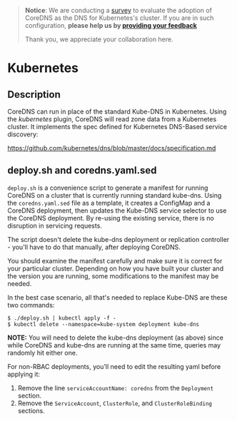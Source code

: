 
> **Notice**: We are conducting a [survey](https://www.surveymonkey.com/r/SKZQSLK) to evaluate the adoption of CoreDNS as the DNS for Kubernetes's cluster. 
> If you are in such configuration, **please help us by [providing your feedback](https://www.surveymonkey.com/r/SKZQSLK)**
>
> Thank you, we appreciate your collaboration here.

# Kubernetes

## Description
CoreDNS can run in place of the standard Kube-DNS in Kubernetes. Using the *kubernetes*
plugin, CoreDNS will read zone data from a Kubernetes cluster. It implements the
spec defined for Kubernetes DNS-Based service discovery:

   https://github.com/kubernetes/dns/blob/master/docs/specification.md


## deploy.sh and coredns.yaml.sed

`deploy.sh` is a convenience script to generate a manifest for running CoreDNS on a cluster
that is currently running standard kube-dns. Using the `coredns.yaml.sed` file as a template,
it creates a ConfigMap and a CoreDNS deployment, then updates the Kube-DNS service selector
to use the CoreDNS deployment. By re-using the existing service, there is no disruption in
servicing requests.

The script doesn't delete the kube-dns deployment or replication controller - you'll have to
do that manually, after deploying CoreDNS.

You should examine the manifest carefully and make sure it is correct for your particular
cluster. Depending on how you have built your cluster and the version you are running,
some modifications to the manifest may be needed.

In the best case scenario, all that's needed to replace Kube-DNS are these two commands:

~~~
$ ./deploy.sh | kubectl apply -f -
$ kubectl delete --namespace=kube-system deployment kube-dns
~~~

**NOTE:** You will need to delete the kube-dns deployment (as above) since while CoreDNS and kube-dns are running at the same time, queries may randomly hit either one.

For non-RBAC deployments, you'll need to edit the resulting yaml before applying it:
1. Remove the line `serviceAccountName: coredns` from the `Deployment` section.
2. Remove the `ServiceAccount`, `ClusterRole`, and `ClusterRoleBinding` sections.

